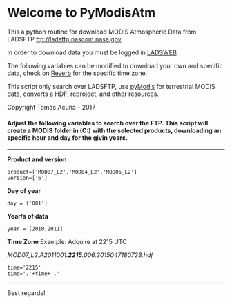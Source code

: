 # Welcome to PyModisAtm

This a python routine for download MODIS Atmospheric Data from LADSFTP ftp://ladsftp.nascom.nasa.gov

In order to download data you must be logged in [LADSWEB](https://ladsweb.modaps.eosdis.nasa.gov/profile/login/)

The following variables can be modified to download your own and specific data, check on [Reverb](https://reverb.echo.nasa.gov/reverb/) for the specific time zone. 

This script only search over LADSFTP, use [pyModis](http://www.pymodis.org) for terrestrial MODIS data, converts a HDF, reproject, and other resources. 

Copyright Tomás Acuña - 2017 

#### Adjust the following variables to search over the FTP. This script will create a MODIS folder in (C:) with the selected products, downloading an specific hour and day for the givin years. 
_________________________________________

**Product and version**
```
product=['MOD07_L2','MOD04_L2','MOD05_L2']
version=['6'] 
```
**Day of year**
```
doy = ['001']
```
**Year/s of data**
```
year = [2010,2011]
```
**Time Zone**
Example: Adquire at 2215 UTC 

_MOD07_L2.A2011001.**2215**.006.2015047180723.hdf_
```
time='2215'
time='.'+time+'.'
```
__________________________________________

Best regards!
